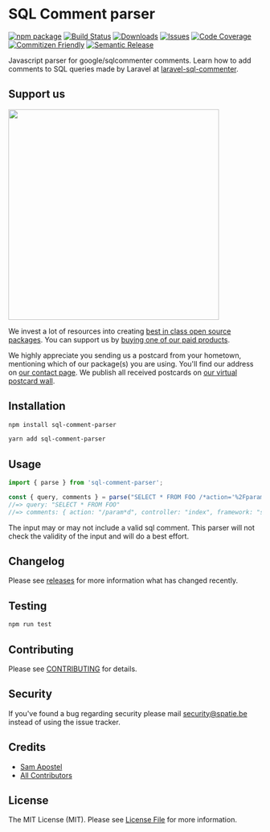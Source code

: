 # SQL Comment parser

[![npm package][npm-img]][npm-url]
[![Build Status][build-img]][build-url]
[![Downloads][downloads-img]][downloads-url]
[![Issues][issues-img]][issues-url]
[![Code Coverage][codecov-img]][codecov-url]
[![Commitizen Friendly][commitizen-img]][commitizen-url]
[![Semantic Release][semantic-release-img]][semantic-release-url]

Javascript parser for google/sqlcommenter comments.
Learn how to add comments to SQL queries made by Laravel at [laravel-sql-commenter](https://github.com/spatie/laravel-sql-commenter).

## Support us

[<img src="https://github-ads.s3.eu-central-1.amazonaws.com/spatiebe.jpg?t=1" width="419px" />](https://spatie.be/github-ad-click/spatie.be)

We invest a lot of resources into creating [best in class open source packages](https://spatie.be/open-source). You can support us by [buying one of our paid products](https://spatie.be/open-source/support-us).

We highly appreciate you sending us a postcard from your hometown, mentioning which of our package(s) you are using. You'll find our address on [our contact page](https://spatie.be/about-us). We publish all received postcards on [our virtual postcard wall](https://spatie.be/open-source/postcards).

## Installation

```bash
npm install sql-comment-parser
```

```bash
yarn add sql-comment-parser
```

## Usage

```ts
import { parse } from 'sql-comment-parser';

const { query, comments } = parse("SELECT * FROM FOO /*action='%2Fparam*d',controller='index',framework='spring',traceparent='00-5bd66ef5095369c7b0d1f8f4bd33716a-c532cb4098ac3dd2-01',tracestate='congo%3Dt61rcWkgMzE%2Crojo%3D00f067aa0ba902b7'*/");
//=> query: "SELECT * FROM FOO"
//=> comments: { action: "/param*d", controller: "index", framework: "spring", traceparent: "00-5bd66ef5095369c7b0d1f8f4bd33716a-c532cb4098ac3dd2-01", tracestate: "congo=t61rcWkgMzE,rojo=00f067aa0ba902b7" }
```

The input may or may not include a valid sql comment. This parser will not check the validity of the input and will do a best effort.


## Changelog

Please see [releases](https://github.com/spatie/sql-comment-parser/releases) for more information what has changed recently.

## Testing

```bash
npm run test
```

## Contributing

Please see [CONTRIBUTING](https://github.com/spatie/.github/blob/main/CONTRIBUTING.md) for details.

## Security

If you've found a bug regarding security please mail [security@spatie.be](mailto:security@spatie.be) instead of using the issue tracker.

## Credits

- [Sam Apostel](https://github.com/Sam-Apostel)
- [All Contributors](../../contributors)

## License

The MIT License (MIT). Please see [License File](LICENSE.md) for more information.



[build-img]:https://github.com/spatie/sql-comment-parser/actions/workflows/release.yml/badge.svg
[build-url]:https://github.com/spatie/sql-comment-parser/actions/workflows/release.yml
[downloads-img]:https://img.shields.io/npm/dt/sql-comment-parser
[downloads-url]:https://www.npmtrends.com/sql-comment-parser
[npm-img]:https://img.shields.io/npm/v/sql-comment-parser
[npm-url]:https://www.npmjs.com/package/sql-comment-parser
[issues-img]:https://img.shields.io/github/issues/spatie/sql-comment-parser
[issues-url]:https://github.com/spatie/sql-comment-parser/issues
[codecov-img]:https://codecov.io/gh/spatie/sql-comment-parser/branch/main/graph/badge.svg
[codecov-url]:https://codecov.io/gh/spatie/sql-comment-parser
[semantic-release-img]:https://img.shields.io/badge/%20%20%F0%9F%93%A6%F0%9F%9A%80-semantic--release-e10079.svg
[semantic-release-url]:https://github.com/semantic-release/semantic-release
[commitizen-img]:https://img.shields.io/badge/commitizen-friendly-brightgreen.svg
[commitizen-url]:http://commitizen.github.io/cz-cli/
